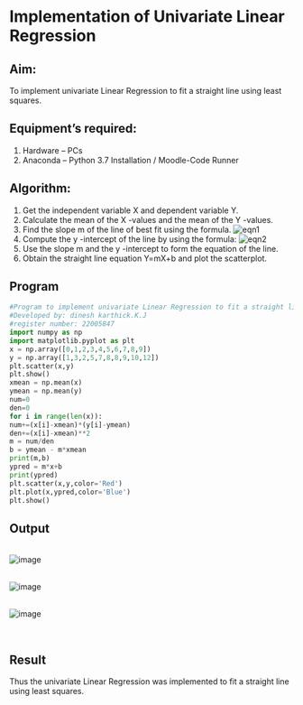 # Implementation of Univariate Linear Regression
## Aim:
To implement univariate Linear Regression to fit a straight line using least squares.
## Equipment’s required:
1.	Hardware – PCs
2.	Anaconda – Python 3.7 Installation / Moodle-Code Runner
## Algorithm:
1.	Get the independent variable X and dependent variable Y.
2.	Calculate the mean of the X -values and the mean of the Y -values.
3.	Find the slope m of the line of best fit using the formula.
 ![eqn1](./eq1.jpg)
4.	Compute the y -intercept of the line by using the formula:
![eqn2](./eq2.jpg)  
5.	Use the slope m and the y -intercept to form the equation of the line.
6.	Obtain the straight line equation Y=mX+b and plot the scatterplot.
## Program
```python
#Program to implement univariate Linear Regression to fit a straight line using least squares.
#Developed by: dinesh karthick.K.J
#register number: 22005847
import numpy as np
import matplotlib.pyplot as plt
x = np.array([0,1,2,3,4,5,6,7,8,9])
y = np.array([1,3,2,5,7,8,8,9,10,12])
plt.scatter(x,y)
plt.show()
xmean = np.mean(x)
ymean = np.mean(y)
num=0
den=0
for i in range(len(x)):
num+=(x[i]-xmean)*(y[i]-ymean)
den+=(x[i]-xmean)**2
m = num/den
b = ymean - m*xmean
print(m,b)
ypred = m*x+b
print(ypred)
plt.scatter(x,y,color='Red')
plt.plot(x,ypred,color='Blue')
plt.show()
```

## Output
</br>![image](https://user-images.githubusercontent.com/120552008/215490443-7f447897-d7f7-4e9c-b292-288741fe8d1c.png)

</br>![image](https://user-images.githubusercontent.com/120552008/215490511-dbe93a3a-13fe-4070-8711-96bc0a8b4541.png)

</br>![image](https://user-images.githubusercontent.com/120552008/215332910-259c6ae7-c573-4a9f-8fff-16257935f592.png)

</br>

## Result
Thus the univariate Linear Regression was implemented to fit a straight line using least squares.
